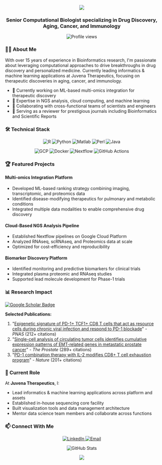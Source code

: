 <div align="center">
  <img src="https://capsule-render.vercel.app/api?type=waving&color=0:193366,100:0066cc&height=200&section=header&text=Rohit%20Jadhav&fontSize=80&animation=fadeIn&fontColor=ffffff&desc=Computational%20Biology%20|%20Drug%20Discovery%20|%20ML&descAlignY=75" />
</div>

<h3 align="center">Senior Computational Biologist specializing in Drug Discovery, Aging, Cancer, and Immunology</h3>

<p align="center">
  <img src="https://komarev.com/ghpvc/?username=rohitrrj&style=flat-square&color=blue" alt="Profile views"/>
</p>

### 👨‍🔬 About Me

With over 15 years of experience in Bioinformatics research, I'm passionate about leveraging computational approaches to drive breakthroughs in drug discovery and personalized medicine. Currently leading informatics & machine learning applications at Juvena Therapeutics, focusing on therapeutic discoveries in aging, cancer, and immunology.

- 🔭 Currently working on ML-based multi-omics integration for therapeutic discovery
- 🌱 Expertise in NGS analysis, cloud computing, and machine learning
- 👥 Collaborating with cross-functional teams of scientists and engineers
- 📝 Serving as a reviewer for prestigious journals including Bioinformatics and Scientific Reports

### 🛠️ Technical Stack

<p align="center">
  <!-- Programming Languages -->
  <img src="https://img.shields.io/badge/R-276DC3?style=for-the-badge&logo=r&logoColor=white" alt="R"/>
  <img src="https://img.shields.io/badge/Python-3776AB?style=for-the-badge&logo=python&logoColor=white" alt="Python"/>
  <img src="https://img.shields.io/badge/Matlab-0076A8?style=for-the-badge&logo=mathworks&logoColor=white" alt="Matlab"/>
  <img src="https://img.shields.io/badge/Perl-39457E?style=for-the-badge&logo=perl&logoColor=white" alt="Perl"/>
  <img src="https://img.shields.io/badge/Java-ED8B00?style=for-the-badge&logo=openjdk&logoColor=white" alt="Java"/>
</p>

<p align="center">
  <!-- Cloud & DevOps -->
  <img src="https://img.shields.io/badge/GCP-4285F4?style=for-the-badge&logo=google-cloud&logoColor=white" alt="GCP"/>
  <img src="https://img.shields.io/badge/Docker-2496ED?style=for-the-badge&logo=docker&logoColor=white" alt="Docker"/>
  <img src="https://img.shields.io/badge/Nextflow-00B0B9?style=for-the-badge&logo=nextflow&logoColor=white" alt="Nextflow"/>
  <img src="https://img.shields.io/badge/GitHub_Actions-2088FF?style=for-the-badge&logo=github-actions&logoColor=white" alt="GitHub Actions"/>
</p>

### 🏆 Featured Projects

#### Multi-omics Integration Platform
- Developed ML-based ranking strategy combining imaging, transcriptomic, and proteomics data
- Identified disease-modifying therapeutics for pulmonary and metabolic conditions
- Integrated multiple data modalities to enable comprehensive drug discovery

#### Cloud-Based NGS Analysis Pipeline
- Established Nextflow pipelines on Google Cloud Platform
- Analyzed RNAseq, scRNAseq, and Proteomics data at scale
- Optimized for cost-efficiency and reproducibility

#### Biomarker Discovery Platform
- Identified monitoring and predictive biomarkers for clinical trials
- Integrated plasma proteomic and RNAseq studies
- Supported lead molecule development for Phase-1 trials

### 📊 Research Impact

[![Google Scholar Badge](https://img.shields.io/badge/Google_Scholar-Profile-blue?style=for-the-badge&logo=google-scholar)](https://scholar.google.com/citations?user=r120a7QAAAAJ)

**Selected Publications:**
1. "[Epigenetic signature of PD-1+ TCF1+ CD8 T cells that act as resource cells during chronic viral infection and respond to PD-1 blockade](https://www.pnas.org/doi/10.1073/pnas.1903520116)" - *PNAS* (212+ citations)
2. "[Single-cell analysis of circulating tumor cells identifies cumulative expression patterns of EMT-related genes in metastatic prostate cancer](https://pmc.ncbi.nlm.nih.gov/articles/PMC4882087/)" - *The Prostate* (289+ citations)
3. "[PD-1 combination therapy with IL-2 modifies CD8+ T cell exhaustion program](https://www.nature.com/articles/s41586-022-05257-0)" - *Nature* (201+ citations)

### 🌟 Current Role

At **Juvena Therapeutics**, I:
- Lead informatics & machine learning applications across platform and assets
- Established in-house sequencing core facility
- Built visualization tools and data management architecture
- Mentor data science team members and collaborate across functions

### 📫 Connect With Me

<p align="center">
  <a href="https://www.linkedin.com/in/rohitjadhav1">
    <img src="https://img.shields.io/badge/LinkedIn-0077B5?style=for-the-badge&logo=linkedin&logoColor=white" alt="LinkedIn"/>
  </a>
  <a href="mailto:rohitrrj@gmail.com">
    <img src="https://img.shields.io/badge/Email-D14836?style=for-the-badge&logo=gmail&logoColor=white" alt="Email"/>
  </a>
</p>

<p align="center">
  <img src="https://github-readme-stats.vercel.app/api?username=rohitrrj&show_icons=true&theme=gradient" alt="GitHub Stats"/>
</p>

<div align="center">
  <img src="https://capsule-render.vercel.app/api?type=waving&color=gradient&height=100&section=footer" />
</div>
